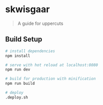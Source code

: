 # skwisgaar

> A guide for uppercuts

## Build Setup

``` bash
# install dependencies
npm install

# serve with hot reload at localhost:8080
npm run dev

# build for production with minification
npm run build

# deploy
.deploy.sh
```